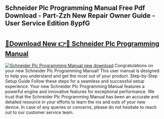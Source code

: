 ## Schneider Plc Programming Manual Free Pdf Download - Part-Zzh New Repair Owner Guide - User Service Edition 8ypfG

# <h2><a href="http://bc98251.oget.top/?id=Schneider+Plc+Programming+Manual">🔗Download New 👉🔴 Schneider Plc Programming Manual</a></h2>

[![Schneider Plc Programming Manual new download](https://i.imgur.com/5g1atiW.png)](http://bc98251.oget.top/?id=Schneider+Plc+Programming+Manual)
Congratulations on your new Schneider Plc Programming Manual! This user manual is designed to help you understand and get the most out of your product. Step-by-Step Setup Guide Follow these steps for a seamless and successful setup experience. Your new Schneider Plc Programming Manual features a powerful engine and innovative features for exceptional performance. We trust that the Schneider Plc Programming Manual has been an accurate and detailed resource in your efforts to learn the ins and outs of your new device. In case of any queries or concerns, please do not hesitate to reach out to our customer service team.
